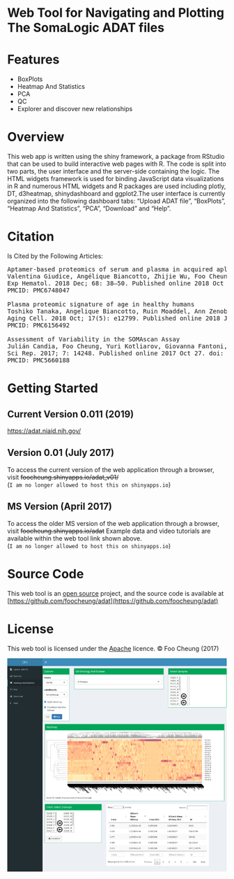 # Web Tool for Navigating and Plotting The SomaLogic ADAT files

# Features
* BoxPlots
* Heatmap And Statistics
* PCA
* QC
* Explorer and discover new relationships

# Overview
This web app is written using the shiny framework, a package from RStudio that can be used to build interactive web pages with R. The code is split into two parts, the user interface and the server-side containing the logic. The HTML widgets framework is used for binding JavaScript data visualizations in R and numerous HTML widgets and R packages are used including plotly, DT, d3heatmap, shinydashboard and ggplot2.The user interface is currently organized into the following dashboard tabs: “Upload ADAT file”, “BoxPlots”, “Heatmap And Statistics”, “PCA”, “Download” and “Help”.

# Citation
Is Cited by the Following Articles:
<pre>
Aptamer-based proteomics of serum and plasma in acquired aplastic anemia
Valentina Giudice, Angélique Biancotto, Zhijie Wu, Foo Cheung, Julián Candia, Giovanna Fantoni, Sachiko Kajigaya, Olga Rios, Danielle Townsley, Xingmin Feng, Neal S. Young
Exp Hematol. 2018 Dec; 68: 38–50. Published online 2018 Oct 9. doi: 10.1016/j.exphem.2018.09.008
PMCID: PMC6748047

Plasma proteomic signature of age in healthy humans
Toshiko Tanaka, Angelique Biancotto, Ruin Moaddel, Ann Zenobia Moore, Marta Gonzalez‐Freire, Miguel A. Aon, Julián Candia, Pingbo Zhang, Foo Cheung, Giovanna Fantoni, CHI consortium, Richard D. Semba, Luigi Ferrucci
Aging Cell. 2018 Oct; 17(5): e12799. Published online 2018 Jul 11. doi: 10.1111/acel.12799
PMCID: PMC6156492

Assessment of Variability in the SOMAscan Assay
Julián Candia, Foo Cheung, Yuri Kotliarov, Giovanna Fantoni, Brian Sellers, Trevor Griesman, Jinghe Huang, Sarah Stuccio, Adriana Zingone, Bríd M. Ryan, John S. Tsang, Angélique Biancotto
Sci Rep. 2017; 7: 14248. Published online 2017 Oct 27. doi: 10.1038/s41598-017-14755-5
PMCID: PMC5660188
</pre>
# Getting Started

## Current Version 0.011 (2019)<br>
https://adat.niaid.nih.gov/


## Version 0.01 (July 2017)
To access the current version of the web application through a browser, visit  <strike>foocheung.shinyapps.io/adat_v01/</strike><br> 
(`I am no longer allowed to host this on shinyapps.io`)

## MS Version (April 2017)
To access the older MS version of the web application through a browser, visit <strike>foocheung.shinyapps.io/adat</strike>
Example data and video tutorials are available within the web tool link shown above.<br>
(`I am no longer allowed to host this on shinyapps.io`) 

# Source Code
This web tool is an [open source](http://opensource.org) project, and the source code is available at [https://github.com/foocheung/adat](https://github.com/foocheung/adat)

# License
This web tool is licensed under the [Apache](http://www.apache.org/licenses/LICENSE-2.0) licence. &copy; Foo Cheung (2017)


<img src="https://raw.githubusercontent.com/foocheung/adat/master/Figure4.png">

